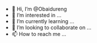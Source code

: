 - 👋 Hi, I’m @Obaidureng
- 👀 I’m interested in ...
- 🌱 I’m currently learning ...
- 💞️ I’m looking to collaborate on ...
- 📫 How to reach me ...

<!---
Obaidureng/Obaidureng is a ✨ special ✨ repository because its `README.md` (this file) appears on your GitHub profile.
You can click the Preview link to take a look at your changes.
--->
